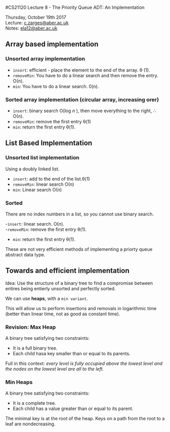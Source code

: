 #CS21120 Lecture 8 - The Priority Queue ADT: An Implementation

Thursday, October 19th 2017  
Lecture: c.zarges@aber.ac.uk  
Notes: ela12@aber.ac.uk

## Array based implementation

### Unsorted array implementation 

- `insert`: efficient - place the element to the end of the array. &theta; (1). 
- `removeMin`: You have to do a linear search and then remove the entry. O(_n_).
- `min`: You have to do a linear search. 0(n).

### Sorted array implementation (circular array, increasing orer) 

- `insert`: binary search O(log _n_ ), then move everything to the right, &therefore; O(_n_).
- `removeMin`: remove the first entry &theta;(1)
- `min`: return the first entry &theta;(1).

## List Based Implementation 

### Unsorted list implementation 

Using a doubly linked list. 

- `insert`: add to the end of the list.&theta;(1)
- `removeMin`: linear search O(_n_)
- `min`: Linear search O(_n_)

### Sorted
There are no index numbers in a list, so you cannot use binary search.

-`insert`: linear search. O(_n_).   
-`removeMin`: remove the first entry &theta;(1).   
- `min`: return the first entry &theta;(1).

These are not very efficient methods of implementing a priorty queue abstract data type. 

## Towards and efficient implementation 

Idea: Use the structure of a binary tree to find a compromise between entires being entierly unsorted and perfectly sorted. 

We can use **heaps**, with a `min variant`. 

This will allow us to perform insertions and removals in logarithmic time (better than linear time, not as good as constant time). 

### Revision: Max Heap 

A binary tree satisfying two constraints: 

- It is a full binary tree. 
- Each child hasa key smaller than or equal to its parents. 

Full in this context: _every level is fully occupied above the lowest level and the nodes on the lowest level are all to the left._

### Min Heaps 

A binary tree satisfying two constraints: 

- It is a complete tree.
- Each child has a value greater than or equal to its parent. 

The minimal key is at the root of the heap. Keys on a path from the root to a leaf are nondecreasing. 
